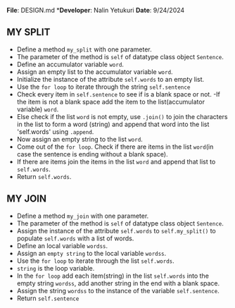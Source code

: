 **File**: DESIGN.md
***Developer**: Nalin Yetukuri
**Date**: 9/24/2024

## MY SPLIT

- Define a method `my_split` with one parameter.
- The parameter of the method is `self` of datatype class object `Sentence`.
- Define an accumulator variable `word`.
- Assign an empty list to the accumulator variable `word`.
- Initialize the instance of the attribute `self.words` to an empty list.
- Use the `for loop` to iterate through the string `self.sentence`
- Check every item in `self.sentence` to see if is a blank space or not.
-If the item is not a blank space add the item to the list(accumulator variable) `word`.
- Else check if the list `word` is not empty, use `.join()` to join the characters in the list to form a word (string) and append that word into the list 'self.words' using `.append`.
- Now assign an empty string to the list `word`.
- Come out of the `for loop`.
Check if there are items in the list `word`(in case the sentence is ending without a blank space).
- If there are items join the items in the list `word` and append that list to `self.words`.
- Return `self.words`.

## MY JOIN

- Define a method `my_join` with one parameter.
- The parameter of the method is `self` of datatype class object `Sentence`.
- Assign the instance of the attribute `self.words` to `self.my_split()` to populate `self.words` with a list of words.
- Define an local variable `wordss`.
- Assign an `empty string` to the local variable `wordss`.
- Use the `for loop` to iterate through the list `self.words`.
- `string` is the loop variable.
- In the `for loop` add each item(string) in the list `self.words` into the empty string `wordss`, add another string in the end with a blank space.
- Assign the string `wordss` to the instance of the variable `self.sentence`.
- Return `self.sentence`